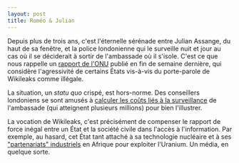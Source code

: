 ```yaml
---
layout: post
title: Roméo & Julian
---
```

Depuis plus de trois ans, c'est l'éternelle sérénade entre Julian
Assange, du haut de sa fenêtre, et la police londonienne qui le
surveille nuit et jour au cas où il se déciderait à sortir de
l'ambassade où il s'isole. C'est ce que nous rappelle un
[rapport de l'ONU](http://www.lemonde.fr/pixels/video/2016/02/05/assange-crie-victoire-a-la-suite-des-conclusions-de-l-onu-en-sa-faveur_4860482_4408996.html)
publié en fin de semaine dernière, qui considère l'agressivité de
certains États vis-à-vis du porte-parole de Wikileaks comme illégale.

La situation, un _statu quo_ crispé, est hors-norme. Des conseillers
londoniens se sont amusés à
[calculer les coûts liés à la surveillance](http://www.dailymail.co.uk/news/article-2613102/Julian-Assange-costs-Britain-6m-policing-costs-bill-guard-Ecudorean-embassy-Wikileaks-fugitive-hiding-soars.html)
de l'ambassade (qui atteignent plusieurs millions) pour bien
l'illustrer.

La vocation de Wikileaks, c'est précisément de compenser le rapport de
force inégal entre un État et la société civile dans l'accès à
l'information. Par exemple, au hasard, cet État tant attaché à
sa technologie nucléaire et à ses
["partenariats" industriels](https://wikileaks.org/car-mining/index.fr.html)
en Afrique pour exploiter l'Uranium. Un média, en quelque sorte.
